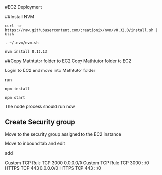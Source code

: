 #EC2 Deployment

##Install NVM
```
curl -o- https://raw.githubusercontent.com/creationix/nvm/v0.32.0/install.sh | bash

. ~/.nvm/nvm.sh

nvm install 8.11.13
```

##Copy Mathtutor folder to EC2
Copy Mathtutor folder to EC2

Login to EC2 and move into Mathtutor folder

run

```
npm install

npm start

```

The node process should run now


## Create Security group
Move to the security group assigned to the EC2 instance

Move to inbound tab and edit

add

Custom TCP Rule    TCP    3000     0.0.0.0/0
Custom TCP Rule    TCP    3000     	::/0
HTTPS              TCP    443      0.0.0.0/0
HTTPS              TCP    443     	::/0
